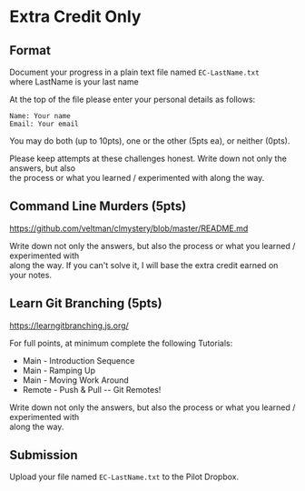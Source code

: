 # Extra Credit Only

## Format
Document your progress in a plain text file named `EC-LastName.txt`  
where LastName is your last name

At the top of the file please enter your personal details as follows:
```
Name: Your name
Email: Your email

```

You may do both (up to 10pts), one or the other (5pts ea), or neither (0pts).

Please keep attempts at these challenges honest.  Write down not only the answers, but also  
the process or what you learned / experimented with along the way.

## Command Line Murders (5pts)
https://github.com/veltman/clmystery/blob/master/README.md

Write down not only the answers, but also the process or what you learned / experimented with  
along the way.  If you can't solve it, I will base the extra credit earned on your notes.

## Learn Git Branching (5pts)
https://learngitbranching.js.org/

For full points, at minimum complete the following Tutorials:
* Main - Introduction Sequence
* Main - Ramping Up
* Main - Moving Work Around
* Remote - Push & Pull -- Git Remotes!

Write down not only the answers, but also the process or what you learned / experimented with  
along the way.

## Submission
Upload your file named `EC-LastName.txt` to the Pilot Dropbox.